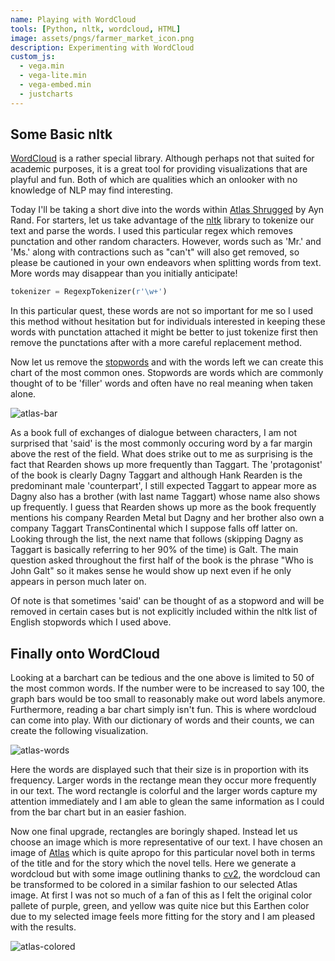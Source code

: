 ```yaml
---
name: Playing with WordCloud
tools: [Python, nltk, wordcloud, HTML]
image: assets/pngs/farmer_market_icon.png
description: Experimenting with WordCloud
custom_js:
  - vega.min
  - vega-lite.min
  - vega-embed.min
  - justcharts
---
```


## Some Basic nltk

[WordCloud](https://amueller.github.io/word_cloud/index.html) is a rather special library. Although perhaps not that suited for academic purposes, it is a great tool for providing visualizations that are playful and fun. Both of which are qualities which an onlooker with no knowledge of NLP may find interesting. 

Today I'll be taking a short dive into the words within [Atlas Shrugged](https://aynrand.org/novels/atlas-shrugged/) by Ayn Rand. For starters, let us take advantage of the [nltk](https://www.nltk.org/) library to tokenize our text and parse the words. I used this particular regex which removes punctation and other random characters. However, words such as 'Mr.' and 'Ms.' along with contractions such as "can't" will also get removed, so please be cautioned in your own endeavors when splitting words from text. More words may disappear than you initially anticipate!

```python
tokenizer = RegexpTokenizer(r'\w+')
```
In this particular quest, these words are not so important for me so I used this method without hesitation but for individuals interested in keeping these words with punctation attached it might be better to just tokenize first then remove the punctations after with a more careful replacement method.

Now let us remove the [stopwords](https://www.nltk.org/search.html?q=stopwords) and with the words left we can create this chart of the most common ones. Stopwords are words which are commonly thought of to be 'filler' words and often have no real meaning when taken alone.

![atlas-bar](https://raw.githubusercontent.com/drinkingtea2223/drinkingtea2223.github.io/main/assets/pngs/atlas_shrugged_barchart.png)

As a book full of exchanges of dialogue between characters, I am not surprised that 'said' is the most commonly occuring word by a far margin above the rest of the field. What does strike out to me as surprising is the fact that Rearden shows up more frequently than Taggart. The 'protagonist' of the book is clearly Dagny Taggart and although Hank Rearden is the predominant male 'counterpart', I still expected Taggart to appear more as Dagny also has a brother (with last name Taggart) whose name also shows up frequently. I guess that Rearden shows up more as the book frequently mentions his company Rearden Metal but Dagny and her brother also own a company Taggart TransContinental which I suppose falls off latter on. Looking through the list, the next name that follows (skipping Dagny as Taggart is basically referring to her 90% of the time) is Galt. The main question asked throughout the first half of the book is the phrase "Who is John Galt" so it makes sense he would show up next even if he only appears in person much later on. 

Of note is that sometimes 'said' can be thought of as a stopword and will be removed in certain cases but is not explicitly included within the nltk list of English stopwords which I used above.


## Finally onto WordCloud
Looking at a barchart can be tedious and the one above is limited to 50 of the most common words. If the number were to be increased to say 100, the graph bars would be too small to reasonably make out word labels anymore. Furthermore, reading a bar chart simply isn't fun. This is where wordcloud can come into play. With our dictionary of words and their counts, we can create the following visualization.

![atlas-words](https://raw.githubusercontent.com/drinkingtea2223/drinkingtea2223.github.io/main/assets/pngs/atlas_shrugged_wordrect.png)

Here the words are displayed such that their size is in proportion with its frequency. Larger words in the rectange mean they occur more frequently in our text. The word rectangle is colorful and the larger words capture my attention immediately and I am able to glean the same information as I could from the bar chart but in an easier fashion.


Now one final upgrade, rectangles are boringly shaped. Instead let us choose an image which is more representative of our text. I have chosen an image of [Atlas](https://wallpaperaccess.com/full/6875296.jpg) which is quite apropo for this particular novel both in terms of the title and for the story which the novel tells. Here we generate a wordcloud but with some image outlining thanks to [cv2](https://opencv.org/), the wordcloud can be transformed to be colored in a similar fashion to our selected Atlas image. At first I was not so much of a fan of this as I felt the original color pallete of purple, green, and yellow was quite nice but this Earthen color due to my selected image feels more fitting for the story and I am pleased with the results.

![atlas-colored](https://raw.githubusercontent.com/drinkingtea2223/drinkingtea2223.github.io/main/assets/pngs/atlas_shrugged_coloredimg.png)